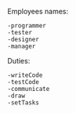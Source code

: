 Employees names:

    -programmer
    -tester
    -designer
    -manager
    
Duties:

    -writeCode
    -testCode
    -communicate
    -draw
    -setTasks
